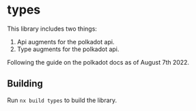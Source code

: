 # types

This library includes two things:

1. Api augments for the polkadot api.
2. Type augments for the polkadot api.

Following the guide on the polkadot docs as of August 7th 2022.


## Building

Run `nx build types` to build the library.

